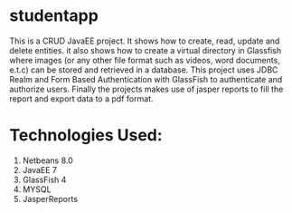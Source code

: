 # studentapp
This is a CRUD JavaEE project. It shows how to create, read, update and delete entities. it also shows how to create a virtual directory in Glassfish where images (or any other file format such as videos, word documents, e.t.c) can be stored and retrieved in a database. This project uses JDBC Realm and Form Based Authentication with GlassFish to authenticate and authorize users. Finally the projects makes use of jasper reports to fill the report and export data to a pdf format.

# Technologies Used:
1. Netbeans 8.0
2. JavaEE 7
3. GlassFish 4
4. MYSQL
5. JasperReports

